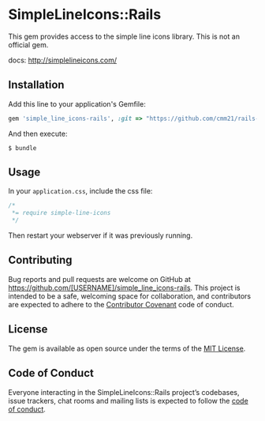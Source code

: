 # SimpleLineIcons::Rails

This gem provides access to the simple line icons library. This is not an official gem.

docs: http://simplelineicons.com/

## Installation

Add this line to your application's Gemfile:

```ruby
gem 'simple_line_icons-rails', :git => "https://github.com/cmm21/rails-simple-line-icons.git"
```

And then execute:

    $ bundle

## Usage


In your `application.css`, include the css file:

```css
/*
 *= require simple-line-icons
 */
```
Then restart your webserver if it was previously running.

## Contributing

Bug reports and pull requests are welcome on GitHub at https://github.com/[USERNAME]/simple_line_icons-rails. This project is intended to be a safe, welcoming space for collaboration, and contributors are expected to adhere to the [Contributor Covenant](http://contributor-covenant.org) code of conduct.

## License

The gem is available as open source under the terms of the [MIT License](http://opensource.org/licenses/MIT).

## Code of Conduct

Everyone interacting in the SimpleLineIcons::Rails project’s codebases, issue trackers, chat rooms and mailing lists is expected to follow the [code of conduct](https://github.com/[USERNAME]/simple_line_icons-rails/blob/master/CODE_OF_CONDUCT.md).
